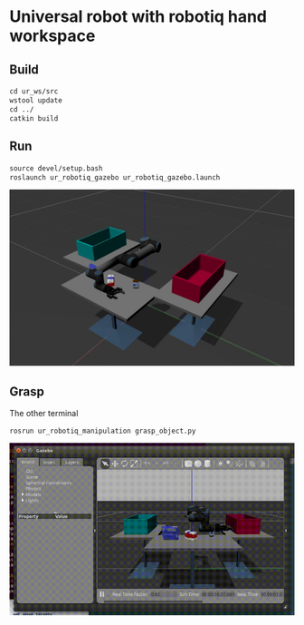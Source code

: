 # Universal robot with robotiq hand workspace

## Build

```
cd ur_ws/src
wstool update
cd ../
catkin build
```

## Run

```
source devel/setup.bash
roslaunch ur_robotiq_gazebo ur_robotiq_gazebo.launch
```
![ur_robotiq](images/ur_robotiq.jpg)

## Grasp

The other terminal

```
rosrun ur_robotiq_manipulation grasp_object.py
```

![grasping](images/grasping.gif)
